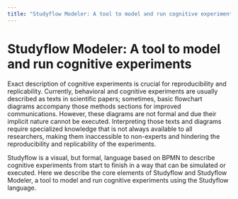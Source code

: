 ```yaml
---
title: "Studyflow Modeler: A tool to model and run cognitive experiments"
---
```


# Studyflow Modeler: A tool to model and run cognitive experiments

Exact description of cognitive experiments is crucial for reproducibility and replicability. Currently, behavioral and cognitive experiments are usually described as texts in scientific papers; sometimes, basic flowchart diagrams accompany those methods sections for improved communications. However, these diagrams are not formal and due their implicit nature cannot be executed. Interpreting those texts and diagrams require specialized knowledge that is not always available to all researchers, making them inaccessible to non-experts and hindering the reproducibility and replicability of the experiments.

Studyflow is a visual, but formal, language based on BPMN to describe cognitive experiments from start to finish in a way that can be simulated or executed. Here we describe the core elements of Studyflow and Studyflow Modeler, a tool to model and run cognitive experiments using the Studyflow language.
